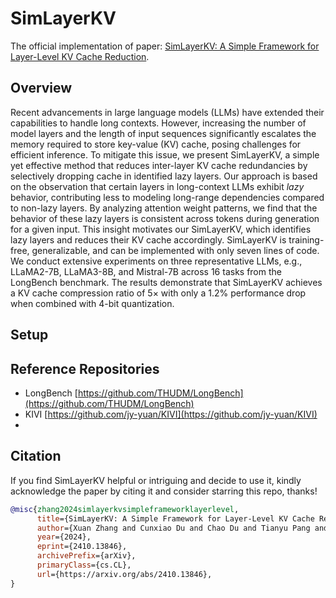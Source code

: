 # SimLayerKV

The official implementation of paper: [SimLayerKV: A Simple Framework for Layer-Level KV Cache Reduction](https://arxiv.org/pdf/2410.13846).

## Overview

Recent advancements in large language models (LLMs) have extended their capabilities to handle long contexts. However, increasing the number of model layers and the length of input sequences significantly escalates the memory required to store key-value (KV) cache, posing challenges for efficient inference. To mitigate this issue, we present SimLayerKV, a simple yet effective method that reduces inter-layer KV cache redundancies by selectively dropping cache in identified lazy layers. Our approach is based on the observation that certain layers in long-context LLMs exhibit *lazy* behavior, contributing less to modeling long-range dependencies compared to non-lazy layers. By analyzing attention weight patterns, we find that the behavior of these lazy layers is consistent across tokens during generation for a given input. This insight motivates our SimLayerKV, which identifies lazy layers and reduces their KV cache accordingly. SimLayerKV is training-free, generalizable, and can be implemented with only seven lines of code. We conduct extensive experiments on three representative LLMs, e.g., LLaMA2-7B, LLaMA3-8B, and Mistral-7B across 16 tasks from the LongBench benchmark. The results demonstrate that SimLayerKV achieves a KV cache compression ratio of 5$\times$ with only a 1.2\% performance drop when combined with 4-bit quantization.

## Setup

## Reference Repositories

- LongBench [https://github.com/THUDM/LongBench](https://github.com/THUDM/LongBench)
- KIVI [https://github.com/jy-yuan/KIVI](https://github.com/jy-yuan/KIVI)
- 

## Citation

If you find SimLayerKV helpful or intriguing and decide to use it, kindly acknowledge the paper by citing it and consider starring this repo, thanks!

```bibtex
@misc{zhang2024simlayerkvsimpleframeworklayerlevel,
      title={SimLayerKV: A Simple Framework for Layer-Level KV Cache Reduction}, 
      author={Xuan Zhang and Cunxiao Du and Chao Du and Tianyu Pang and Wei Gao and Min Lin},
      year={2024},
      eprint={2410.13846},
      archivePrefix={arXiv},
      primaryClass={cs.CL},
      url={https://arxiv.org/abs/2410.13846}, 
}
